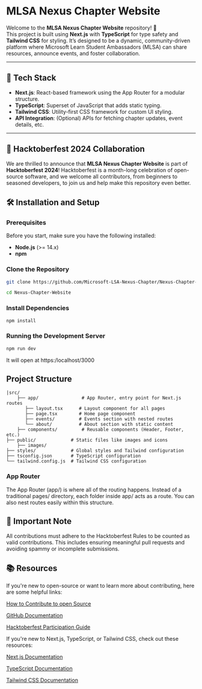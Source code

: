 # MLSA Nexus Chapter Website

Welcome to the **MLSA Nexus Chapter Website** repository! 🎉  
This project is built using **Next.js** with **TypeScript** for type safety and **Tailwind CSS** for styling. It’s designed to be a dynamic, community-driven platform where Microsoft Learn Student Ambassadors (MLSA) can share resources, announce events, and foster collaboration.

---

## 🚀 Tech Stack

- **Next.js**: React-based framework using the App Router for a modular structure.
- **TypeScript**: Superset of JavaScript that adds static typing.
- **Tailwind CSS**: Utility-first CSS framework for custom UI styling.
- **API Integration**: (Optional) APIs for fetching chapter updates, event details, etc.

---

## 🎃 Hacktoberfest 2024 Collaboration

We are thrilled to announce that **MLSA Nexus Chapter Website** is part of **Hacktoberfest 2024**! Hacktoberfest is a month-long celebration of open-source software, and we welcome all contributors, from beginners to seasoned developers, to join us and help make this repository even better.

## 🛠️ Installation and Setup

### Prerequisites

Before you start, make sure you have the following installed:

- **Node.js** (>= 14.x)
- **npm** 

### Clone the Repository

```bash
git clone https://github.com/Microsoft-LSA-Nexus-Chapter/Nexus-Chapter-Website
```
```bash
cd Nexus-Chapter-Website
```

### Install Dependencies
 ```bash
 npm install
 ```

 ### Running the Development Server
 ```bash
 npm run dev
 ```

 It will open at https:/localhost/3000
 ## Project Structure
```
|src/
    ├── app/                # App Router, entry point for Next.js routes
       ├── layout.tsx      # Layout component for all pages
       ├── page.tsx        # Home page component
       ├── events/         # Events section with nested routes
       └── about/          # About section with static content
    ├── components/         # Reusable components (Header, Footer, etc.)
├── public/             # Static files like images and icons
    ├── images/
├── styles/             # Global styles and Tailwind configuration
├── tsconfig.json       # TypeScript configuration
└── tailwind.config.js  # Tailwind CSS configuration
```
### App Router
The App Router (app/) is where all of the routing happens. Instead of a traditional pages/ directory, each folder inside app/ acts as a route. You can also nest routes easily within this structure.

## 📢 Important Note
All contributions must adhere to the Hacktoberfest Rules to be counted as valid contributions. This includes ensuring meaningful pull requests and avoiding spammy or incomplete submissions.



## 📚 Resources
If you're new to open-source or want to learn more about contributing, here are some helpful links:

[How to Contribute to open Source](https://opensource.guide/how-to-contribute/)

[GitHub Documentation](https://docs.github.com/en)

[Hacktoberfest Participation Guide](https://hacktoberfest.com/participation/)

If you're new to Next.js, TypeScript, or Tailwind CSS, check out these resources:

[Next.js Documentation](https://nextjs.org/docs?utm_source=create-next-app&utm_medium=appdir-template-tw&utm_campaign=create-next-app)

[TypeScript Documentation](https://www.typescriptlang.org/docs/)

[Tailwind CSS Documentation](https://tailwindcss.com/docs/installation)
